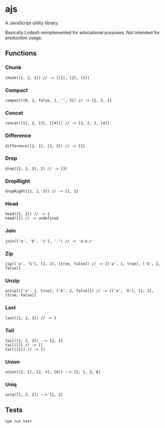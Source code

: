 # ajs

A JavaScript utility library.

Basically Lodash reimplemented for educational purposes. Not intended for production usage.

## Functions

### Chunk

```
chunk([1, 2, 3]) // -> [[1], [2], [3]]
```

### Compact

```
compact([0, 1, false, 2, '', 3]) // -> [1, 2, 3]
```

### Concat

```
concat([1], 2, [3], [[4]]) // -> [1, 2, 3, [4]]
```

### Difference

```
difference([2, 1], [2, 3]) // -> [1]
```

### Drop

```
drop([1, 2, 3], 2) // -> [3]
```

### DropRight

```
dropRight([1, 2, 3]) // -> [1, 2]
```

### Head

```
head([1, 2]) // -> 1
head([]) // -> undefined
```

### Join

```
join(['a', 'b', 'c'], '.') // -> 'a.b.c'
```

### Zip

```
zip(['a', 'b'], [1, 2], [true, false]) // -> [['a', 1, true], ['b', 2, false]]
```

### Unzip

```
unzip([['a', 1, true], ['b', 2, false]]) // -> [['a', 'b'], [1, 2], [true, false]]
```

### Last

```
last([1, 2, 3]) // -> 3
```

### Tail

```
tail([1, 2, 3]) --> [2, 3]
tail([]) // -> []
tail([1]) // -> []
```

### Union

```
union([2, 1], [2, 3], [6]) --> [2, 1, 3, 6]
```

### Uniq

```
uniq([1, 2, 2]) --> [1, 2]
```

## Tests

```
npm run test
```
